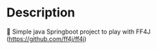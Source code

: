 # Description

:pushpin: Simple java Springboot project to play with FF4J (https://github.com/ff4j/ff4j)
